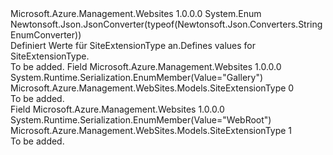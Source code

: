 <Type Name="SiteExtensionType" FullName="Microsoft.Azure.Management.WebSites.Models.SiteExtensionType">
  <TypeSignature Language="C#" Value="public enum SiteExtensionType" />
  <TypeSignature Language="ILAsm" Value=".class public auto ansi sealed SiteExtensionType extends System.Enum" />
  <TypeSignature Language="DocId" Value="T:Microsoft.Azure.Management.WebSites.Models.SiteExtensionType" />
  <TypeSignature Language="VB.NET" Value="Public Enum SiteExtensionType" />
  <TypeSignature Language="F#" Value="type SiteExtensionType = " />
  <AssemblyInfo>
    <AssemblyName>Microsoft.Azure.Management.Websites</AssemblyName>
    <AssemblyVersion>1.0.0.0</AssemblyVersion>
  </AssemblyInfo>
  <Base>
    <BaseTypeName>System.Enum</BaseTypeName>
  </Base>
  <Attributes>
    <Attribute>
      <AttributeName>Newtonsoft.Json.JsonConverter(typeof(Newtonsoft.Json.Converters.StringEnumConverter))</AttributeName>
    </Attribute>
  </Attributes>
  <Docs>
    <summary>
            <span data-ttu-id="d81c9-101">Definiert Werte für SiteExtensionType an.</span><span class="sxs-lookup"><span data-stu-id="d81c9-101">Defines values for SiteExtensionType.</span></span>
            </summary>
    <remarks>To be added.</remarks>
  </Docs>
  <Members>
    <Member MemberName="Gallery">
      <MemberSignature Language="C#" Value="Gallery" />
      <MemberSignature Language="ILAsm" Value=".field public static literal valuetype Microsoft.Azure.Management.WebSites.Models.SiteExtensionType Gallery = int32(0)" />
      <MemberSignature Language="DocId" Value="F:Microsoft.Azure.Management.WebSites.Models.SiteExtensionType.Gallery" />
      <MemberSignature Language="VB.NET" Value="Gallery" />
      <MemberSignature Language="F#" Value="Gallery = 0" Usage="Microsoft.Azure.Management.WebSites.Models.SiteExtensionType.Gallery" />
      <MemberType>Field</MemberType>
      <AssemblyInfo>
        <AssemblyName>Microsoft.Azure.Management.Websites</AssemblyName>
        <AssemblyVersion>1.0.0.0</AssemblyVersion>
      </AssemblyInfo>
      <Attributes>
        <Attribute>
          <AttributeName>System.Runtime.Serialization.EnumMember(Value="Gallery")</AttributeName>
        </Attribute>
      </Attributes>
      <ReturnValue>
        <ReturnType>Microsoft.Azure.Management.WebSites.Models.SiteExtensionType</ReturnType>
      </ReturnValue>
      <MemberValue>0</MemberValue>
      <Docs>
        <summary>To be added.</summary>
      </Docs>
    </Member>
    <Member MemberName="WebRoot">
      <MemberSignature Language="C#" Value="WebRoot" />
      <MemberSignature Language="ILAsm" Value=".field public static literal valuetype Microsoft.Azure.Management.WebSites.Models.SiteExtensionType WebRoot = int32(1)" />
      <MemberSignature Language="DocId" Value="F:Microsoft.Azure.Management.WebSites.Models.SiteExtensionType.WebRoot" />
      <MemberSignature Language="VB.NET" Value="WebRoot" />
      <MemberSignature Language="F#" Value="WebRoot = 1" Usage="Microsoft.Azure.Management.WebSites.Models.SiteExtensionType.WebRoot" />
      <MemberType>Field</MemberType>
      <AssemblyInfo>
        <AssemblyName>Microsoft.Azure.Management.Websites</AssemblyName>
        <AssemblyVersion>1.0.0.0</AssemblyVersion>
      </AssemblyInfo>
      <Attributes>
        <Attribute>
          <AttributeName>System.Runtime.Serialization.EnumMember(Value="WebRoot")</AttributeName>
        </Attribute>
      </Attributes>
      <ReturnValue>
        <ReturnType>Microsoft.Azure.Management.WebSites.Models.SiteExtensionType</ReturnType>
      </ReturnValue>
      <MemberValue>1</MemberValue>
      <Docs>
        <summary>To be added.</summary>
      </Docs>
    </Member>
  </Members>
</Type>